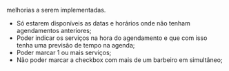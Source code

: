 melhorias a serem implementadas.

- Só estarem disponíveis as datas e horários onde não tenham agendamentos anteriores;
- Poder indicar os serviços na hora do agendamento e que com isso tenha uma previsão de tempo na agenda;
- Poder marcar 1 ou mais serviços;
- Não poder marcar a checkbox com mais de um barbeiro em simultâneo;